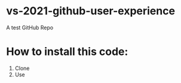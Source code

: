 # vs-2021-github-user-experience
A  test GitHub Repo 

# How to install this code:

1. Clone
2. Use
